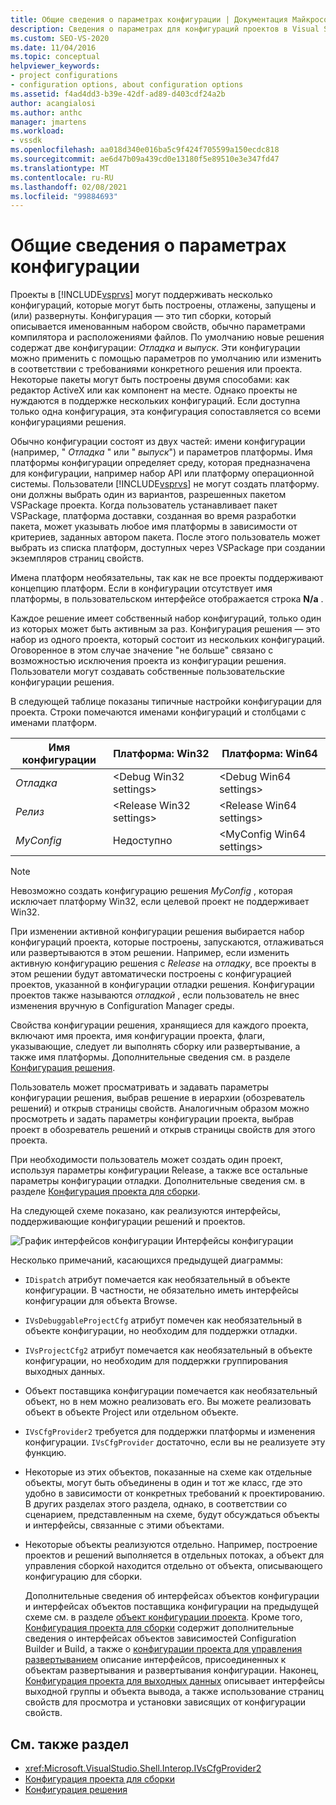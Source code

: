 ```yaml
---
title: Общие сведения о параметрах конфигурации | Документация Майкрософт
description: Сведения о параметрах для конфигураций проектов в Visual Studio. Конфигурация — это тип сборки, который описывается именованным набором свойств и расположений файлов.
ms.custom: SEO-VS-2020
ms.date: 11/04/2016
ms.topic: conceptual
helpviewer_keywords:
- project configurations
- configuration options, about configuration options
ms.assetid: f4ad4dd3-b39e-42df-ad89-d403cdf24a2b
author: acangialosi
ms.author: anthc
manager: jmartens
ms.workload:
- vssdk
ms.openlocfilehash: aa018d340e016ba5c9f424f705599a150ecdc818
ms.sourcegitcommit: ae6d47b09a439cd0e13180f5e89510e3e347fd47
ms.translationtype: MT
ms.contentlocale: ru-RU
ms.lasthandoff: 02/08/2021
ms.locfileid: "99884693"
---
```

# <a name="configuration-options-overview"></a>Общие сведения о параметрах конфигурации
Проекты в [!INCLUDE[vsprvs](../../code-quality/includes/vsprvs_md.md)] могут поддерживать несколько конфигураций, которые могут быть построены, отлажены, запущены и (или) развернуты. Конфигурация — это тип сборки, который описывается именованным набором свойств, обычно параметрами компилятора и расположениями файлов. По умолчанию новые решения содержат две конфигурации: *Отладка* и *выпуск*. Эти конфигурации можно применить с помощью параметров по умолчанию или изменить в соответствии с требованиями конкретного решения или проекта. Некоторые пакеты могут быть построены двумя способами: как редактор ActiveX или как компонент на месте. Однако проекты не нуждаются в поддержке нескольких конфигураций. Если доступна только одна конфигурация, эта конфигурация сопоставляется со всеми конфигурациями решения.

 Обычно конфигурации состоят из двух частей: имени конфигурации (например, " *Отладка* " или " *выпуск*") и параметров платформы. Имя платформы конфигурации определяет среду, которая предназначена для конфигурации, например набор API или платформу операционной системы. Пользователи [!INCLUDE[vsprvs](../../code-quality/includes/vsprvs_md.md)] не могут создать платформу. они должны выбрать один из вариантов, разрешенных пакетом VSPackage проекта. Когда пользователь устанавливает пакет VSPackage, платформа доставки, созданная во время разработки пакета, может указывать любое имя платформы в зависимости от критериев, заданных автором пакета. После этого пользователь может выбрать из списка платформ, доступных через VSPackage при создании экземпляров страниц свойств.

 Имена платформ необязательны, так как не все проекты поддерживают концепцию платформ. Если в конфигурации отсутствует имя платформы, в пользовательском интерфейсе отображается строка **N/a** .

 Каждое решение имеет собственный набор конфигураций, только один из которых может быть активным за раз. Конфигурация решения — это набор из одного проекта, который состоит из нескольких конфигураций. Оговоренное в этом случае значение "не больше" связано с возможностью исключения проекта из конфигурации решения. Пользователи могут создавать собственные пользовательские конфигурации решения.

 В следующей таблице показаны типичные настройки конфигурации для проекта. Строки помечаются именами конфигураций и столбцами с именами платформ.

|Имя конфигурации|Платформа: Win32|Платформа: Win64|
|------------------------|----------------------|----------------------|
|*Отладка*|\<Debug Win32 settings>|\<Debug Win64 settings>|
|*Релиз*|\<Release Win32 settings>|\<Release Win64 settings>|
|*MyConfig*|Недоступно|\<MyConfig Win64 settings>|

> [!NOTE]
> Невозможно создать конфигурацию решения *MyConfig* , которая исключает платформу Win32, если целевой проект не поддерживает Win32.

 При изменении активной конфигурации решения выбирается набор конфигураций проекта, которые построены, запускаются, отлаживаться или развертываются в этом решении. Например, если изменить активную конфигурацию решения с *Release* на *отладку*, все проекты в этом решении будут автоматически построены с конфигурацией проектов, указанной в конфигурации отладки решения. Конфигурации проектов также называются *отладкой* , если пользователь не внес изменения вручную в Configuration Manager среды.

 Свойства конфигурации решения, хранящиеся для каждого проекта, включают имя проекта, имя конфигурации проекта, флаги, указывающие, следует ли выполнять сборку или развертывание, а также имя платформы. Дополнительные сведения см. в разделе [Конфигурация решения](../../extensibility/internals/solution-configuration.md).

 Пользователь может просматривать и задавать параметры конфигурации решения, выбрав решение в иерархии (обозреватель решений) и открыв страницы свойств. Аналогичным образом можно просмотреть и задать параметры конфигурации проекта, выбрав проект в обозреватель решений и открыв страницы свойств для этого проекта.

 При необходимости пользователь может создать один проект, используя параметры конфигурации Release, а также все остальные параметры конфигурации отладки. Дополнительные сведения см. в разделе [Конфигурация проекта для сборки](../../extensibility/internals/project-configuration-for-building.md).

 На следующей схеме показано, как реализуются интерфейсы, поддерживающие конфигурации решений и проектов.

 ![График интерфейсов конфигурации](../../extensibility/internals/media/vsconfiginterfaces.gif "всконфигинтерфацес") Интерфейсы конфигурации

 Несколько примечаний, касающихся предыдущей диаграммы:

- `IDispatch` атрибут помечается как необязательный в объекте конфигурации. В частности, не обязательно иметь интерфейсы конфигурации для объекта Browse.

- `IVsDebuggableProjectCfg` атрибут помечен как необязательный в объекте конфигурации, но необходим для поддержки отладки.

- `IVsProjectCfg2` атрибут помечается как необязательный в объекте конфигурации, но необходим для поддержки группирования выходных данных.

- Объект поставщика конфигурации помечается как необязательный объект, но в нем можно реализовать его. Вы можете реализовать объект в объекте Project или отдельном объекте.

- `IVsCfgProvider2` требуется для поддержки платформы и изменения конфигурации. `IVsCfgProvider` достаточно, если вы не реализуете эту функцию.

- Некоторые из этих объектов, показанные на схеме как отдельные объекты, могут быть объединены в один и тот же класс, где это удобно в зависимости от конкретных требований к проектированию. В других разделах этого раздела, однако, в соответствии со сценарием, представленным на схеме, будут обсуждаться объекты и интерфейсы, связанные с этими объектами.

- Некоторые объекты реализуются отдельно. Например, построение проектов и решений выполняется в отдельных потоках, а объект для управления сборкой находится отдельно от объекта, описывающего конфигурацию для сборки.

  Дополнительные сведения об интерфейсах объектов конфигурации и интерфейсах объектов поставщика конфигурации на предыдущей схеме см. в разделе [объект конфигурации проекта](../../extensibility/internals/project-configuration-object.md). Кроме того, [Конфигурация проекта для сборки](../../extensibility/internals/project-configuration-for-building.md) содержит дополнительные сведения о интерфейсах объектов зависимостей Configuration Builder и Build, а также о [конфигурации проекта для управления развертыванием](../../extensibility/internals/project-configuration-for-managing-deployment.md) описание интерфейсов, присоединенных к объектам развертывания и развертывания конфигурации. Наконец, [Конфигурация проекта для выходных данных](../../extensibility/internals/project-configuration-for-output.md) описывает интерфейсы выходной группы и объекта вывода, а также использование страниц свойств для просмотра и установки зависящих от конфигурации свойств.

## <a name="see-also"></a>См. также раздел
- <xref:Microsoft.VisualStudio.Shell.Interop.IVsCfgProvider2>
- [Конфигурация проекта для сборки](../../extensibility/internals/project-configuration-for-building.md)
- [Конфигурация решения](../../extensibility/internals/solution-configuration.md)
